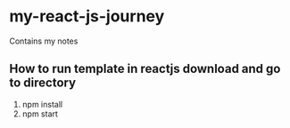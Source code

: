 # my-react-js-journey
Contains my notes


## How to run template in reactjs download and go to directory 
1. npm install
2. npm start
